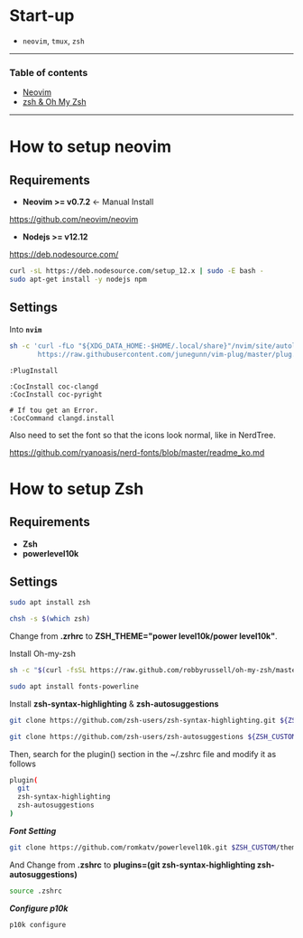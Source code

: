 
# Start-up

- `neovim`, `tmux`, `zsh`

---
### Table of contents

- [Neovim](#How-to-setup-neovim)
- [zsh & Oh My Zsh](#How-to-setup-Zsh)

---

# How to setup neovim

## Requirements

- **Neovim >= v0.7.2** <- Manual Install

https://github.com/neovim/neovim

- **Nodejs >= v12.12**

https://deb.nodesource.com/

```bash
curl -sL https://deb.nodesource.com/setup_12.x | sudo -E bash -
sudo apt-get install -y nodejs npm
```

## Settings

Into **`nvim`**

```bash
sh -c 'curl -fLo "${XDG_DATA_HOME:-$HOME/.local/share}"/nvim/site/autoload/plug.vim --create-dirs \
       https://raw.githubusercontent.com/junegunn/vim-plug/master/plug.vim'
```

```vim
:PlugInstall
```

```vim
:CocInstall coc-clangd
:CocInstall coc-pyright

# If tou get an Error.
:CocCommand clangd.install
```

Also need to set the font so that the icons look normal, like in NerdTree.

https://github.com/ryanoasis/nerd-fonts/blob/master/readme_ko.md


# How to setup Zsh

## Requirements

- **Zsh**
- **powerlevel10k**

## Settings

```bash
sudo apt install zsh
```

```bash
chsh -s $(which zsh)
```

Change from **.zrhrc** to **ZSH_THEME="power level10k/power level10k"**.

Install Oh-my-zsh

```bash
sh -c "$(curl -fsSL https://raw.github.com/robbyrussell/oh-my-zsh/master/tools/install.sh)"

sudo apt install fonts-powerline
```

Install **zsh-syntax-highlighting** & **zsh-autosuggestions**

```bash
git clone https://github.com/zsh-users/zsh-syntax-highlighting.git ${ZSH_CUSTOM:-~/.oh-my-zsh/custom}/plugins/zsh-syntax-highlighting

git clone https://github.com/zsh-users/zsh-autosuggestions ${ZSH_CUSTOM:-~/.oh-my-zsh/custom}/plugins/zsh-autosuggestions
```

Then, search for the plugin() section in the ~/.zshrc file and modify it as follows

```bash
plugin(
  git
  zsh-syntax-highlighting
  zsh-autosuggestions
)
```

***Font Setting***

```bash
git clone https://github.com/romkatv/powerlevel10k.git $ZSH_CUSTOM/themes/powerlevel10k
```

And Change from **.zshrc** to **plugins=(git zsh-syntax-highlighting zsh-autosuggestions)**

```bash
source .zshrc
```

***Configure p10k***

```bash
p10k configure
```
